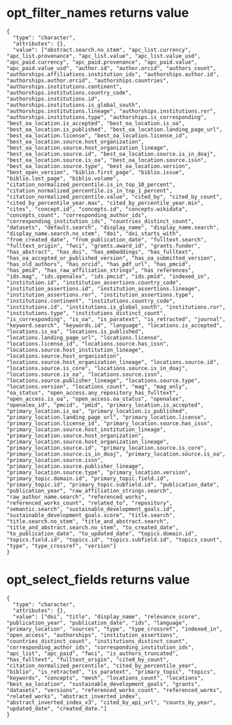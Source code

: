 # opt_filter_names returns value

    {
      "type": "character",
      "attributes": {},
      "value": ["abstract.search.no_stem", "apc_list.currency", "apc_list.provenance", "apc_list.value", "apc_list.value_usd", "apc_paid.currency", "apc_paid.provenance", "apc_paid.value", "apc_paid.value_usd", "author.id", "author.orcid", "authors_count", "authorships.affiliations.institution_ids", "authorships.author.id", "authorships.author.orcid", "authorships.countries", "authorships.institutions.continent", "authorships.institutions.country_code", "authorships.institutions.id", "authorships.institutions.is_global_south", "authorships.institutions.lineage", "authorships.institutions.ror", "authorships.institutions.type", "authorships.is_corresponding", "best_oa_location.is_accepted", "best_oa_location.is_oa", "best_oa_location.is_published", "best_oa_location.landing_page_url", "best_oa_location.license", "best_oa_location.license_id", "best_oa_location.source.host_organization", "best_oa_location.source.host_organization_lineage", "best_oa_location.source.id", "best_oa_location.source.is_in_doaj", "best_oa_location.source.is_oa", "best_oa_location.source.issn", "best_oa_location.source.type", "best_oa_location.version", "best_open_version", "biblio.first_page", "biblio.issue", "biblio.last_page", "biblio.volume", "citation_normalized_percentile.is_in_top_10_percent", "citation_normalized_percentile.is_in_top_1_percent", "citation_normalized_percentile.value", "cited_by", "cited_by_count", "cited_by_percentile_year.max", "cited_by_percentile_year.min", "cites", "concept.id", "concepts.id", "concepts.wikidata", "concepts_count", "corresponding_author_ids", "corresponding_institution_ids", "countries_distinct_count", "datasets", "default.search", "display_name", "display_name.search", "display_name.search.no_stem", "doi", "doi_starts_with", "from_created_date", "from_publication_date", "fulltext.search", "fulltext_origin", "fwci", "grants.award_id", "grants.funder", "has_abstract", "has_doi", "has_embeddings", "has_fulltext", "has_oa_accepted_or_published_version", "has_oa_submitted_version", "has_old_authors", "has_orcid", "has_pdf_url", "has_pmcid", "has_pmid", "has_raw_affiliation_strings", "has_references", "ids.mag", "ids.openalex", "ids.pmcid", "ids.pmid", "indexed_in", "institution.id", "institution_assertions.country_code", "institution_assertions.id", "institution_assertions.lineage", "institution_assertions.ror", "institution_assertions.type", "institutions.continent", "institutions.country_code", "institutions.id", "institutions.is_global_south", "institutions.ror", "institutions.type", "institutions_distinct_count", "is_corresponding", "is_oa", "is_paratext", "is_retracted", "journal", "keyword.search", "keywords.id", "language", "locations.is_accepted", "locations.is_oa", "locations.is_published", "locations.landing_page_url", "locations.license", "locations.license_id", "locations.source.has_issn", "locations.source.host_institution_lineage", "locations.source.host_organization", "locations.source.host_organization_lineage", "locations.source.id", "locations.source.is_core", "locations.source.is_in_doaj", "locations.source.is_oa", "locations.source.issn", "locations.source.publisher_lineage", "locations.source.type", "locations.version", "locations_count", "mag", "mag_only", "oa_status", "open_access.any_repository_has_fulltext", "open_access.is_oa", "open_access.oa_status", "openalex", "openalex_id", "pmcid", "pmid", "primary_location.is_accepted", "primary_location.is_oa", "primary_location.is_published", "primary_location.landing_page_url", "primary_location.license", "primary_location.license_id", "primary_location.source.has_issn", "primary_location.source.host_institution_lineage", "primary_location.source.host_organization", "primary_location.source.host_organization_lineage", "primary_location.source.id", "primary_location.source.is_core", "primary_location.source.is_in_doaj", "primary_location.source.is_oa", "primary_location.source.issn", "primary_location.source.publisher_lineage", "primary_location.source.type", "primary_location.version", "primary_topic.domain.id", "primary_topic.field.id", "primary_topic.id", "primary_topic.subfield.id", "publication_date", "publication_year", "raw_affiliation_strings.search", "raw_author_name.search", "referenced_works", "referenced_works_count", "related_to", "repository", "semantic.search", "sustainable_development_goals.id", "sustainable_development_goals.score", "title.search", "title.search.no_stem", "title_and_abstract.search", "title_and_abstract.search.no_stem", "to_created_date", "to_publication_date", "to_updated_date", "topics.domain.id", "topics.field.id", "topics.id", "topics.subfield.id", "topics_count", "type", "type_crossref", "version"]
    }

# opt_select_fields returns value

    {
      "type": "character",
      "attributes": {},
      "value": ["doi", "title", "display_name", "relevance_score", "publication_year", "publication_date", "ids", "language", "primary_location", "sources", "type", "type_crossref", "indexed_in", "open_access", "authorships", "institution_assertions", "countries_distinct_count", "institutions_distinct_count", "corresponding_author_ids", "corresponding_institution_ids", "apc_list", "apc_paid", "fwci", "is_authors_truncated", "has_fulltext", "fulltext_origin", "cited_by_count", "citation_normalized_percentile", "cited_by_percentile_year", "biblio", "is_retracted", "is_paratext", "primary_topic", "topics", "keywords", "concepts", "mesh", "locations_count", "locations", "best_oa_location", "sustainable_development_goals", "grants", "datasets", "versions", "referenced_works_count", "referenced_works", "related_works", "abstract_inverted_index", "abstract_inverted_index_v3", "cited_by_api_url", "counts_by_year", "updated_date", "created_date."]
    }

